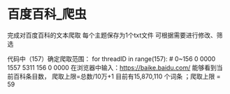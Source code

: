 百度百科_爬虫
===========
完成对百度百科的文本爬取
每个主题保存为1个txt文件
可根据需要进行修改、筛选

代码中（157）确定爬取范围：
for threadID in range(157):  # 0~156 0 0000 1557 5311   156 0 0000
在浏览器中输入：https://baike.baidu.com/ 能够看到当前百科条目数， 
爬取上限=总数/10万+1
目前有15,870,110	个词条 ；爬取上限 = 59
